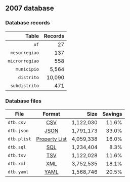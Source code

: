 ## 2007 database

### Database records

|          Table | Records |
| --------------:| -------:|
|           `uf` |      27 |
|  `mesorregiao` |     137 |
| `microrregiao` |     558 |
|    `municipio` |   5,564 |
|     `distrito` |  10,090 |
|  `subdistrito` |     471 |

### Database files

| File        | Format                                                       |      Size | Savings |
| ----------- |:------------------------------------------------------------:| ---------:| -------:|
| `dtb.csv`   | [CSV](https://en.wikipedia.org/wiki/Comma-separated_values)  | 1,122,030 |   11.6% |
| `dtb.json`  | [JSON](https://en.wikipedia.org/wiki/JSON)                   | 1,791,173 |   33.0% |
| `dtb.plist` | [Property List](https://en.wikipedia.org/wiki/Property_list) | 4,059,338 |   16.0% |
| `dtb.sql`   | [SQL](https://en.wikipedia.org/wiki/SQL)                     | 1,234,404 |    8.3% |
| `dtb.tsv`   | [TSV](https://en.wikipedia.org/wiki/Tab-separated_values)    | 1,122,028 |   11.6% |
| `dtb.xml`   | [XML](https://en.wikipedia.org/wiki/XML)                     | 3,752,535 |   18.1% |
| `dtb.yaml`  | [YAML](https://en.wikipedia.org/wiki/YAML)                   | 1,568,746 |   20.5% |

